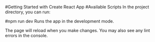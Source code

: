 #Getting Started with Create React App
#Available Scripts In the project directory, you can run:

#npm run dev
Runs the app in the development mode.

The page will reload when you make changes. You may also see any lint errors in the console.

